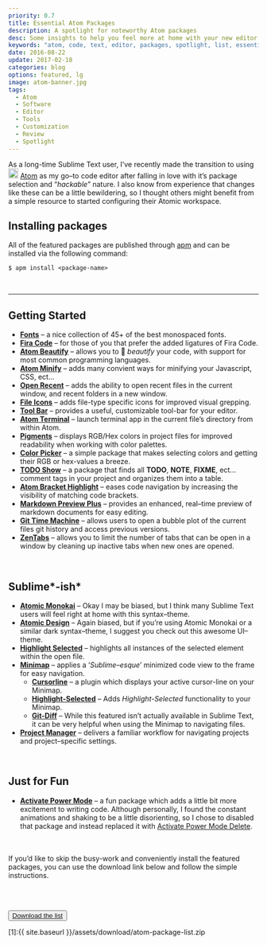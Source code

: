 ```yaml
---
priority: 0.7
title: Essential Atom Packages
description: A spotlight for noteworthy Atom packages
desc: Some insights to help you feel more at home with your new editor
keywords: "atom, code, text, editor, packages, spotlight, list, essential, jekyll, blog, github"
date: 2016-08-22
update: 2017-02-18
categories: blog
options: featured, lg
image: atom-banner.jpg
tags:
  - Atom
  - Software
  - Editor
  - Tools
  - Customization
  - Review
  - Spotlight
---
```


<!-- Intro -->
As a long-time Sublime Text user, I&rsquo;ve recently made the transition to using <img class="inline" src="https://user-images.githubusercontent.com/16360374/41584818-231060ca-735d-11e8-90e3-d7ad66a20f85.png" width="20" alt="atom"/> [Atom](https://atom.io/) as my go&ndash;to code editor after falling in love with it&rsquo;s package selection and &ldquo;*hackable*&rdquo; nature. I also know from experience that changes like these can be a little bewildering, so I thought others might benefit from a simple resource to started configuring their Atomic workspace.

## Installing packages

All of the featured packages are published through [apm](https://github.com/atom/apm) and can be installed via the following command:

```shell
$ apm install <package-name>
```

<br>  
<hr>

## Getting Started
  * [**Fonts**](https://atom.io/packages/fonts) &#8211; a nice collection of 45+ of the best monospaced fonts.
  * [**Fira Code**](https://atom.io/packages/firacode) &#8211; for those of you that prefer the added ligatures of Fira Code.
  * [**Atom Beautify**](https://atom.io/packages/atom-beautify) &#8211; allows you to :lipstick: *beautify* your code, with support for most common programming languages.
  * [**Atom Minify**](https://atom.io/packages/atom-minify) &#8211; adds many convient ways for minifying your Javascript, CSS, ect...
  * [**Open Recent**](https://atom.io/packages/open-recent) &#8211; adds the ability to open recent files in the current window, and recent folders in a new window.
  * [**File Icons**](https://atom.io/packages/file-icons) &#8211; adds file-type specific icons for improved visual grepping.
  * [**Tool Bar**](https://atom.io/packages/tool-bar) &#8211; provides a useful, customizable tool-bar for your editor.
  * [**Atom Terminal**](https://atom.io/packages/atom-terminal) &#8211; launch terminal app in the current file&rsquo;s directory from within Atom.
  * [**Pigments**](https://atom.io/packages/pigments) &#8211; displays RGB/Hex colors in project files for improved readability when working with color palettes.
  * [**Color Picker**](https://atom.io/packages/color-picker) &#8211; a simple package that makes selecting colors and getting their RGB or hex-values a breeze.
  * [**TODO Show**](https://atom.io/packages/todo-show) &#8211; a package that finds all **TODO**, **NOTE**, **FIXME**, ect... comment tags in your project and organizes them into a table.
  * [**Atom Bracket Highlight**](https://atom.io/packages/atom-bracket-highlight) &#8211; eases code navigation by increasing the visibility of matching code brackets.
  * [**Markdown Preview Plus**](https://atom.io/packages/markdown-preview-plus) &#8211; provides an enhanced, real&ndash;time preview of markdown documents for easy editing.
  * [**Git Time Machine**](https://atom.io/packages/git-time-machine) &#8211; allows users to open a bubble plot of the current files git history and access previous versions.
  * [**ZenTabs**](https://atom.io/packages/zentabs) &#8211; allows you to limit the number of tabs that can be open in a window by cleaning up inactive tabs when new ones are opened.
<br>


## Sublime*-ish*
  * [**Atomic Monokai**](https://atom.io/packages/atomic-monokai-syntax) &#8211; Okay I may be biased, but I think many Sublime Text users will feel right at home with this syntax&ndash;theme.
  * [**Atomic Design**](https://atom.io/packages/atomic-design-ui) &#8211; Again biased, but if you&rsquo;re using Atomic Monokai or a similar dark syntax&ndash;theme, I suggest you check out this awesome UI&ndash;theme.
  * [**Highlight Selected**](https://atom.io/packages/highlight-selected) &#8211; highlights all instances of the selected element within the open file.
  * [**Minimap**](https://atom.io/packages/minimap) &#8211; applies a &lsquo;*Sublime&ndash;esque*&rsquo; minimized code view to the frame for easy navigation.
    - [**Cursorline**](https://atom.io/packages/minimap-cursorline) &#8211; a plugin which displays your active cursor-line on your Minimap.
    - [**Highlight-Selected**](https://atom.io/packages/minimap-highlight-selected) &#8211; Adds *Highlight-Selected* functionality to your Minimap.
    - [**Git-Diff**](https://atom.io/packages/minimap-git-diff)  &#8211; While this featured isn&rsquo;t actually available in Sublime Text, it can be very helpful when using the Minimap to navigating files.
  * [**Project Manager**](https://atom.io/packages/project-manager) &#8211; delivers a familiar workflow for navigating projects and project&ndash;specific settings.
<br>


## Just for Fun
  * [**Activate Power Mode**](https://atom.io/packages/activate-power-mode) &#8211; a fun package which adds a little bit more excitement to writing code. Although
  personally, I found the constant animations and shaking to be a little disorienting, so I chose to disabled that package and instead
  replaced it with [Activate Power Mode Delete](https://atom.io/packages/activate-power-mode-delete).
  <br>
  <br>

  <div class="h-note">If you&rsquo;d like to skip the busy-work and conveniently install the featured packages, you can use the download link below and follow the simple instructions.</div>

<br><br>

<button class="button bottom special"><a href="{{ '/assets/download/atom-package-list.zip' | prepend: site.baseurl }}">Download the list</a></button>

[1]:{{ site.baseurl }}/assets/download/atom-package-list.zip
